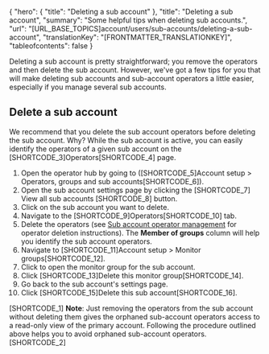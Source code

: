 {
  "hero": {
    "title": "Deleting a sub account"
  },
  "title": "Deleting a sub account",
  "summary": "Some helpful tips when deleting sub accounts.",
  "url": "[URL_BASE_TOPICS]account/users/sub-accounts/deleting-a-sub-account",
  "translationKey": "[FRONTMATTER_TRANSLATIONKEY]",
  "tableofcontents": false
}

Deleting a sub account is pretty straightforward; you remove the operators and then delete the sub account. However, we've got a few tips for you that will make deleting sub accounts and sub-account operators a little easier, especially if you manage several sub accounts.

## Delete a sub account

 We recommend that you delete the sub account operators before deleting the sub account. Why? While the sub account is active, you can easily identify the operators of a given sub account on the [SHORTCODE_3]Operators[SHORTCODE_4] page.

1. Open the operator hub by going to ([SHORTCODE_5]Account setup > Operators, groups and sub accounts[SHORTCODE_6]).
2. Open the sub account settings page by clicking the [SHORTCODE_7] View all sub accounts [SHORTCODE_8] button.
3. Click on the sub account you want to delete.
2. Navigate to the [SHORTCODE_9]Operators[SHORTCODE_10] tab.
4. Delete the operators (see [Sub account operator management]([LINK_URL_1]) for operator deletion instructions). The **Member of groups** column will help you identify the sub account operators.
5. Navigate to [SHORTCODE_11]Account setup > Monitor groups[SHORTCODE_12].
6. Click to open the monitor group for the sub account.
7. Click [SHORTCODE_13]Delete this monitor group[SHORTCODE_14].
8. Go back to the sub account's settings page.
9. Click [SHORTCODE_15]Delete this sub account[SHORTCODE_16].

[SHORTCODE_1]
**Note**: Just removing the operators from the sub account without deleting them gives the orphaned sub-account operators access to a read-only view of the primary account. Following the procedure outlined above helps you to avoid orphaned sub-account operators.
[SHORTCODE_2]
